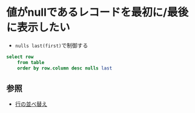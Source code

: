 # 値がnullであるレコードを最初に/最後に表示したい
- `nulls last(first)`で制御する

```sql
select row
    from table
    order by row.column desc nulls last
```

## 参照
- [行の並べ替え](https://www.postgresql.jp/document/12/html/queries-order.html)

